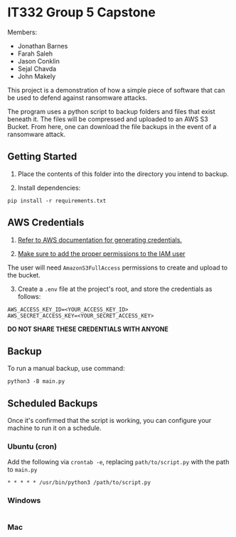 # IT332 Group 5 Capstone

Members:

- Jonathan Barnes
- Farah Saleh
- Jason Conklin
- Sejal Chavda
- John Makely

This project is a demonstration of how a simple piece of software that can be used to defend against ransomware attacks.

The program uses a python script to backup folders and files that exist beneath it. The files will be compressed and uploaded to an AWS S3 Bucket. From here, one can download the file backups in the event of a ransomware attack.

## Getting Started

1. Place the contents of this folder into the directory you intend to backup.

2. Install dependencies:

```
pip install -r requirements.txt
```

## AWS Credentials

1. [Refer to AWS documentation for generating credentials.](https://docs.aws.amazon.com/keyspaces/latest/devguide/access.credentials.html)

2. [Make sure to add the proper permissions to the IAM user](https://docs.aws.amazon.com/IAM/latest/UserGuide/access_policies_create-console.html)

The user will need `AmazonS3FullAccess` permissions to create and upload to the bucket.

3. Create a `.env` file at the project's root, and store the credentials as follows:

```
AWS_ACCESS_KEY_ID=<YOUR_ACCESS_KEY_ID>
AWS_SECRET_ACCESS_KEY=<YOUR_SECRET_ACCESS_KEY>
```

**DO NOT SHARE THESE CREDENTIALS WITH ANYONE**

## Backup

To run a manual backup, use command:

```
python3 -B main.py
```

## Scheduled Backups

Once it's confirmed that the script is working, you can configure your machine to run it on a schedule.

### Ubuntu (cron)

Add the following via `crontab -e`, replacing `path/to/script.py` with the path to `main.py`

```
* * * * * /usr/bin/python3 /path/to/script.py
```

### Windows

```

```

### Mac

```

```
